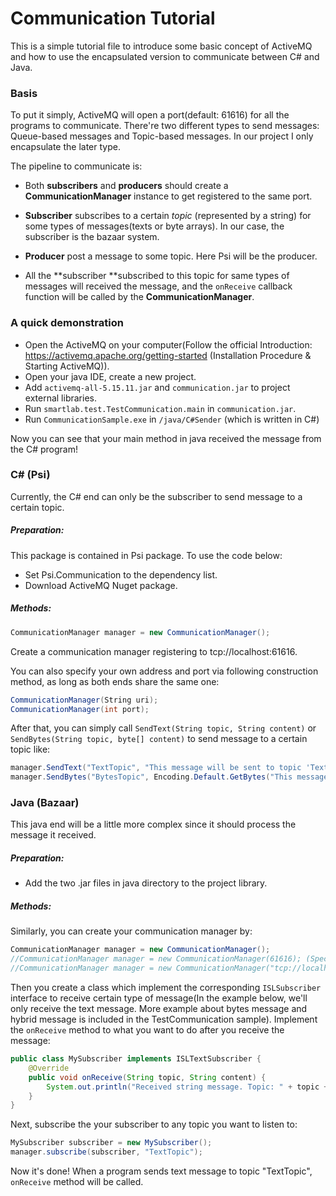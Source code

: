 # Communication Tutorial

This is a simple tutorial file to introduce some basic concept of ActiveMQ and how to use the encapsulated version to communicate between C# and Java.

### Basis

To put it simply, ActiveMQ will open a port(default: 61616) for all the programs to communicate. There're two different types to send messages: Queue-based messages and Topic-based messages. In our project I only encapsulate the later type. 

The pipeline to communicate is:

* Both **subscribers** and **producers** should create a **CommunicationManager** instance to get registered to the same port.  

* **Subscriber** subscribes to a certain *topic* (represented by a string) for some types of messages(texts or byte arrays). In our case, the subscriber is the bazaar system.
* **Producer** post a message to some topic. Here Psi will be the producer.
* All the **subscriber **subscribed to this topic for same types of messages will received the message, and the ```onReceive``` callback function will be called by the **CommunicationManager**. 

### A quick demonstration
* Open the ActiveMQ on your computer(Follow the official Introduction: https://activemq.apache.org/getting-started (Installation Procedure & Starting ActiveMQ)).
* Open your java IDE, create a new project.
* Add `activemq-all-5.15.11.jar` and `communication.jar` to project external libraries.
* Run `smartlab.test.TestCommunication.main` in `communication.jar`. 
* Run  `CommunicationSample.exe` in `/java/C#Sender` (which is written in C#)

Now you can see that your main method in java received the message from the C# program!

### C# (Psi)

Currently, the C# end can only be the subscriber to send message to a certain topic. 

##### Preparation:

This package is contained in Psi package. To use the code below:

* Set Psi.Communication to the dependency list. 
* Download ActiveMQ Nuget package. 

##### Methods:

```C#
CommunicationManager manager = new CommunicationManager();
```

Create a communication manager registering to tcp://localhost:61616.

You can also specify your own address and port via following construction method, as long as both ends share the same one:

```C#
CommunicationManager(String uri);
CommunicationManager(int port);
```

After that, you can simply call ``SendText(String topic, String content)`` or `SendBytes(String topic, byte[] content)` to send message to a certain topic like:

```C#
manager.SendText("TextTopic", "This message will be sent to topic 'TextTopic'");
manager.SendBytes("BytesTopic", Encoding.Default.GetBytes("This message will be sent to topic 'BytesTopic'"));
```

### Java (Bazaar)

This java end will be a little more complex since it should process the message it received.

##### Preparation:

* Add the two .jar files in java directory to the project library. 

##### Methods:

Similarly, you can create your communication manager by:

```java
CommunicationManager manager = new CommunicationManager();
//CommunicationManager manager = new CommunicationManager(61616); (Specify port)
//CommunicationManager manager = new CommunicationManager("tcp://localhost:61616"); (Specify address)
```

Then you create a class which implement the corresponding `ISLSubscriber`  interface to receive certain type of message(In the example below, we'll only receive the text message. More example about bytes message and hybrid message is included in the TestCommunication sample). Implement the `onReceive` method to what you want to do after you receive the message:

```java
public class MySubscriber implements ISLTextSubscriber {
    @Override
    public void onReceive(String topic, String content) {
        System.out.println("Received string message. Topic: " + topic + "\tContent:" + content);
    }
}
```

Next, subscribe the your subscriber to any topic you want to listen to:

```java
MySubscriber subscriber = new MySubscriber();
manager.subscribe(subscriber, "TextTopic");
```

Now it's done! When a program sends text message to topic "TextTopic", `onReceive` method will be called. 

